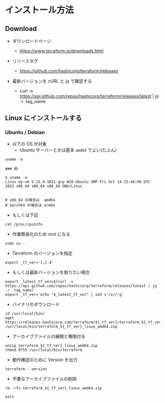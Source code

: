 # インストール方法

## Download

+ ダウンロードページ
  + https://www.terraform.io/downloads.html

+ リリースタグ
  + https://github.com/hashicorp/terraform/releases

+ 最新バージョンを cURL と jq で確認する
  + curl -s https://api.github.com/repos/hashicorp/terraform/releases/latest | jq -r .tag_name


## Linux にインストールする

### Ubuntu / Debian

+ 以下の OS が対象
  + Ubuntu サーバーとかは基本 `amd64` でよい(たぶん)

```
uname -a
```
```
### 例

$ uname -a
Linux my-vm 5.15.0-1021-gcp #28-Ubuntu SMP Fri Oct 14 15:46:06 UTC 2022 x86_64 x86_64 x86_64 GNU/Linux


# x86_64 の場合は  amd64
# aarch64 の場合は arm64 
```


+ もしくは下記

```
cat /proc/cpuinfo
```

+ 作業簡易化のため root になる

```
sudo su -
```

+ Terraform のバージョンを指定

```
export _tf_ver='1.2.4'
```

+ もしくは最新バージョンを取りたい場合

```
export _latest_tf_ver=$(curl -s https://api.github.com/repos/hashicorp/terraform/releases/latest | jq -r .tag_name)
export _tf_ver=`echo "$_latest_tf_ver" | sed s'/v//'g`
```

+ バイナリのダウンロード

```
cd /usr/local/bin/
wget https://releases.hashicorp.com/terraform/${_tf_ver}/terraform_${_tf_ver}_linux_amd64.zip /usr/local/bin/terraform_${_tf_ver}_linux_amd64.zip
```

+ アーカイブファイルの展開と権限付与

```
unzip terraform_${_tf_ver}_linux_amd64.zip
chmod 0755 /usr/local/bin/terraform
```

+ 動作確認のために Version を出力

```
terraform --version
```

+ 不要なアーカイブファイルの削除

```
rm -rfv terraform_${_tf_ver}_linux_amd64.zip
```
```
exit
```
